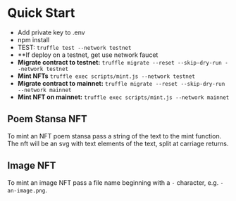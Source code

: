 # Quick Start

-   Add private key to .env
-   npm install
-   TEST: `truffle test --network testnet`
-   **If deploy on a testnet, get use network faucet
-   **Migrate contract to testnet:** `truffle migrate --reset --skip-dry-run --network testnet`
-   **Mint NFTs** `truffle exec scripts/mint.js --network testnet`
-   **Migrate contract to mainnet:** `truffle migrate --reset --skip-dry-run --network mainnet`
-   **Mint NFT on mainnet:** `truffle exec scripts/mint.js --network mainnet`

## Poem Stansa NFT

To mint an NFT poem stansa pass a string of the text to the mint function. The nft will be an svg with text elements of the text, split at carriage returns.

## Image NFT

To mint an image NFT pass a file name beginning with a `-` character, e.g. `-an-image.png`. 
